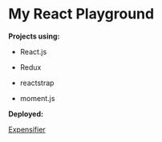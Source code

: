 # My React Playground

**Projects using:**

- React.js

- Redux

- reactstrap

- moment.js


**Deployed:**

[Expensifier](https://maneeshd-expensifier.herokuapp.com/)
